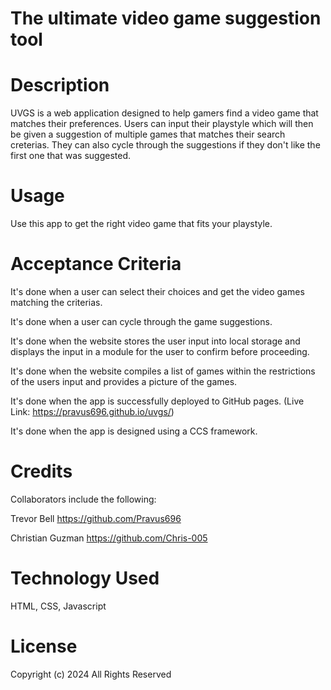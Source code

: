 # The ultimate video game suggestion tool

# Description
UVGS is a web application designed to help gamers find a video game that matches their preferences. Users can input their playstyle which will then be given a suggestion of multiple games that matches their search creterias. They can also cycle through the suggestions if they don't like the first one that was suggested.




# Usage
Use this app to get the right  video game that fits your playstyle.

# Acceptance Criteria
It's done when a user can select their choices and get the video games matching the criterias.

It's done when a user can cycle through the game suggestions.

It's done when the website stores the user input into local storage and displays the input in a module for the user to confirm before proceeding.

It's done when the website compiles a list of games within the restrictions of the users input and provides a picture of the games.

It's done when the app is successfully deployed to GitHub pages.
(Live Link: https://pravus696.github.io/uvgs/)

It's done when the app is designed using a CCS framework.


# Credits
Collaborators include the following:

Trevor Bell https://github.com/Pravus696

Christian Guzman https://github.com/Chris-005

# Technology Used
HTML, CSS, Javascript

# License
Copyright (c) 2024 All Rights Reserved
